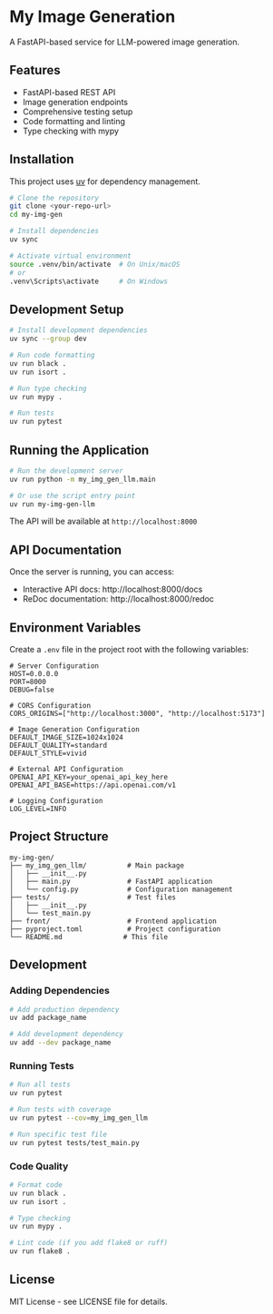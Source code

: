 # My Image Generation

A FastAPI-based service for LLM-powered image generation.

## Features

- FastAPI-based REST API
- Image generation endpoints
- Comprehensive testing setup
- Code formatting and linting
- Type checking with mypy

## Installation

This project uses [uv](https://github.com/astral-sh/uv) for dependency management.

```bash
# Clone the repository
git clone <your-repo-url>
cd my-img-gen

# Install dependencies
uv sync

# Activate virtual environment
source .venv/bin/activate  # On Unix/macOS
# or
.venv\Scripts\activate     # On Windows
```

## Development Setup

```bash
# Install development dependencies
uv sync --group dev

# Run code formatting
uv run black .
uv run isort .

# Run type checking
uv run mypy .

# Run tests
uv run pytest
```

## Running the Application

```bash
# Run the development server
uv run python -m my_img_gen_llm.main

# Or use the script entry point
uv run my-img-gen-llm
```

The API will be available at `http://localhost:8000`

## API Documentation

Once the server is running, you can access:

- Interactive API docs: http://localhost:8000/docs
- ReDoc documentation: http://localhost:8000/redoc

## Environment Variables

Create a `.env` file in the project root with the following variables:

```env
# Server Configuration
HOST=0.0.0.0
PORT=8000
DEBUG=false

# CORS Configuration
CORS_ORIGINS=["http://localhost:3000", "http://localhost:5173"]

# Image Generation Configuration
DEFAULT_IMAGE_SIZE=1024x1024
DEFAULT_QUALITY=standard
DEFAULT_STYLE=vivid

# External API Configuration
OPENAI_API_KEY=your_openai_api_key_here
OPENAI_API_BASE=https://api.openai.com/v1

# Logging Configuration
LOG_LEVEL=INFO
```

## Project Structure

```
my-img-gen/
├── my_img_gen_llm/          # Main package
│   ├── __init__.py
│   ├── main.py              # FastAPI application
│   └── config.py            # Configuration management
├── tests/                   # Test files
│   ├── __init__.py
│   └── test_main.py
├── front/                   # Frontend application
├── pyproject.toml           # Project configuration
└── README.md               # This file
```

## Development

### Adding Dependencies

```bash
# Add production dependency
uv add package_name

# Add development dependency
uv add --dev package_name
```

### Running Tests

```bash
# Run all tests
uv run pytest

# Run tests with coverage
uv run pytest --cov=my_img_gen_llm

# Run specific test file
uv run pytest tests/test_main.py
```

### Code Quality

```bash
# Format code
uv run black .
uv run isort .

# Type checking
uv run mypy .

# Lint code (if you add flake8 or ruff)
uv run flake8 .
```

## License

MIT License - see LICENSE file for details.
